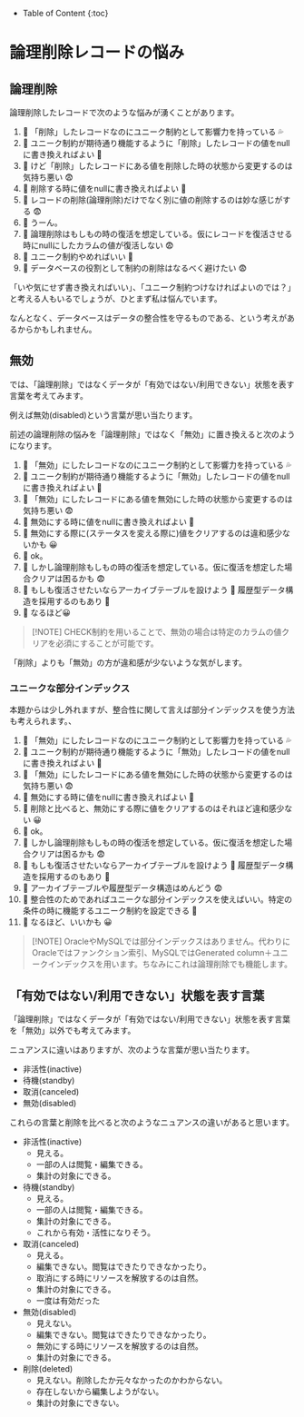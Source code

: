 - Table of Content
{:toc}

# 論理削除レコードの悩み
## 論理削除

論理削除したレコードで次のような悩みが湧くことがあります。

1. 🐌 「削除」したレコードなのにユニーク制約として影響力を持っている 💦
2. 🐝 ユニーク制約が期待通り機能するように「削除」したレコードの値をnullに書き換えればよい 🤩
3. 🐌 けど「削除」したレコードにある値を削除した時の状態から変更するのは気持ち悪い 😨
4. 🐝 削除する時に値をnullに書き換えればよい 🤩
5. 🐌 レコードの削除(論理削除)だけでなく別に値の削除するのは妙な感じがする 😨
6. 🐝 うーん。
7. 🐌 論理削除はもしもの時の復活を想定している。仮にレコードを復活させる時にnullにしたカラムの値が復活しない 😨
8. 🐝 ユニーク制約やめればいい 🤩
9. 🐌 データベースの役割として制約の削除はなるべく避けたい 😨

「いや気にせず書き換えればいい」、「ユニーク制約つけなければよいのでは？」と考える人もいるでしょうが、ひとまず私は悩んでいます。

なんとなく、データベースはデータの整合性を守るものである、という考えがあるからかもしれません。


## 無効

では、「論理削除」ではなくデータが「有効ではない/利用できない」状態を表す言葉を考えてみます。

例えば無効(disabled)という言葉が思い当たります。

前述の論理削除の悩みを「論理削除」ではなく「無効」に置き換えると次のようになります。

1. 🐌 「無効」にしたレコードなのにユニーク制約として影響力を持っている 💦
2. 🐝 ユニーク制約が期待通り機能するように「無効」したレコードの値をnullに書き換えればよい 🤩
3. 🐌 「無効」にしたレコードにある値を無効にした時の状態から変更するのは気持ち悪い 😨
4. 🐝 無効にする時に値をnullに書き換えればよい 🤩
5. 🐌 無効にする際に(ステータスを変える際に)値をクリアするのは違和感少ないかも 😀
6. 🐝 ok。
7. 🐌 しかし論理削除もしもの時の復活を想定している。仮に復活を想定した場合クリアは困るかも 😨
8. 🐝 もしも復活させたいならアーカイブテーブルを設けよう 🤩 履歴型データ構造を採用するのもあり 🤩
9.  🐌 なるほど😀

> [!NOTE] CHECK制約を用いることで、無効の場合は特定のカラムの値クリアを必須にすることが可能です。

「削除」よりも「無効」の方が違和感が少ないような気がします。


### ユニークな部分インデックス

本題からは少し外れますが、整合性に関して言えば部分インデックスを使う方法も考えられます。、

1. 🐌 「無効」にしたレコードなのにユニーク制約として影響力を持っている 💦
2. 🐝 ユニーク制約が期待通り機能するように「無効」したレコードの値をnullに書き換えればよい 🤩
3. 🐌 「無効」にしたレコードにある値を無効にした時の状態から変更するのは気持ち悪い 😨
4. 🐝 無効にする時に値をnullに書き換えればよい 🤩
5. 🐌 削除と比べると、無効にする際に値をクリアするのはそれほど違和感少ない 😀
6. 🐝 ok。
7. 🐌 しかし論理削除もしもの時の復活を想定している。仮に復活を想定した場合クリアは困るかも 😨
8. 🐝 もしも復活させたいならアーカイブテーブルを設けよう 🤩 履歴型データ構造を採用するのもあり 🤩
9. 🐌 アーカイブテーブルや履歴型データ構造はめんどう 😨
10.  🐝 整合性のためであればユニークな部分インデックスを使えばいい。特定の条件の時に機能するユニーク制約を設定できる 🤩
11.  🐌 なるほど、いいかも 😀

> [!NOTE] OracleやMySQLでは部分インデックスはありません。代わりにOracleではファンクション索引、MySQLではGenerated column＋ユニークインデックスを用います。ちなみにこれは論理削除でも機能します。


## 「有効ではない/利用できない」状態を表す言葉

「論理削除」ではなくデータが「有効ではない/利用できない」状態を表す言葉を「無効」以外でも考えてみます。

ニュアンスに違いはありますが、次のような言葉が思い当たります。

- 非活性(inactive)
- 待機(standby)
- 取消(canceled)
- 無効(disabled)

これらの言葉と削除を比べると次のようなニュアンスの違いがあると思います。

- 非活性(inactive)
  - 見える。
  - 一部の人は閲覧・編集できる。
  - 集計の対象にできる。
- 待機(standby)
  - 見える。
  - 一部の人は閲覧・編集できる。
  - 集計の対象にできる。
  - これから有効・活性になりそう。
-  取消(canceled)
   - 見える。
   - 編集できない。閲覧はできたりできなかったり。
   - 取消にする時にリソースを解放するのは自然。
   - 集計の対象にできる。
   - 一度は有効だった
-  無効(disabled)
   - 見えない。
   - 編集できない。閲覧はできたりできなかったり。
   - 無効にする時にリソースを解放するのは自然。
   - 集計の対象にできる。
- 削除(deleted)
  - 見えない。削除したか元々なかったのかわからない。
  - 存在しないから編集しようがない。
  - 集計の対象にできない。
